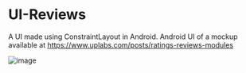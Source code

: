 # UI-Reviews
A UI made using ConstraintLayout in Android.
Android UI of a mockup available at https://www.uplabs.com/posts/ratings-reviews-modules

![image](https://assets.materialup.com/uploads/c3ba71a4-9dc5-4a57-9774-88921a375916/attachment.png)
